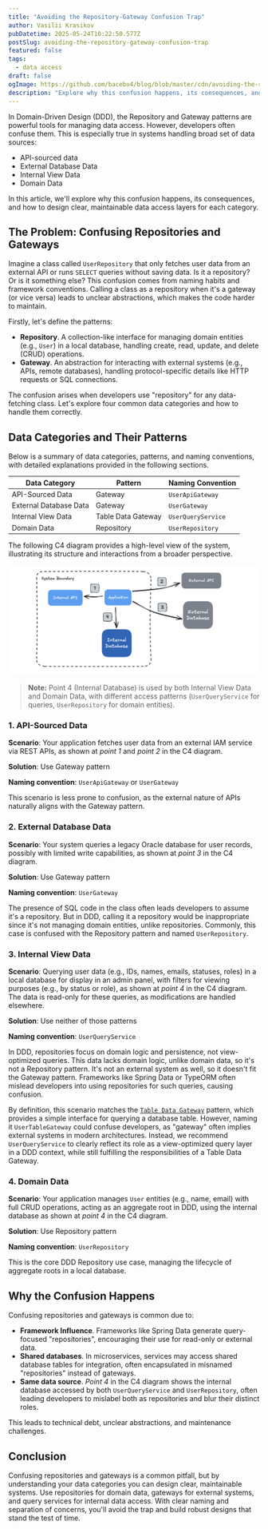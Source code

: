 ```yaml
---
title: "Avoiding the Repository-Gateway Confusion Trap"
author: Vasilii Krasikov
pubDatetime: 2025-05-24T10:22:50.577Z
postSlug: avoiding-the-repository-gateway-confusion-trap
featured: false
tags:
  - data access
draft: false
ogImage: https://github.com/bacebu4/blog/blob/master/cdn/avoiding-the-repository-gateway-confusion-trap.png?raw=true
description: "Explore why this confusion happens, its consequences, and how to design clear, maintainable data access layers for each category."
---
```


In Domain-Driven Design (DDD), the Repository and Gateway patterns are powerful tools for managing data access. However, developers often confuse them. This is especially true in systems handling broad set of data sources:

- API-sourced data
- External Database Data
- Internal View Data
- Domain Data

In this article, we'll explore why this confusion happens, its consequences, and how to design clear, maintainable data access layers for each category.

## The Problem: Confusing Repositories and Gateways

Imagine a class called `UserRepository` that only fetches user data from an external API or runs `SELECT` queries without saving data. Is it a repository? Or is it something else? This confusion comes from naming habits and framework conventions. Calling a class as a repository when it's a gateway (or vice versa) leads to unclear abstractions, which makes the code harder to maintain.

Firstly, let's define the patterns:

- **Repository**. A collection-like interface for managing domain entities (e.g., `User`) in a local database, handling create, read, update, and delete (CRUD) operations.
- **Gateway**. An abstraction for interacting with external systems (e.g., APIs, remote databases), handling protocol-specific details like HTTP requests or SQL connections.

The confusion arises when developers use "repository" for any data-fetching class. Let's explore four common data categories and how to handle them correctly.

## Data Categories and Their Patterns

Below is a summary of data categories, patterns, and naming conventions, with detailed explanations provided in the following sections.

| Data Category          | Pattern            | Naming Convention  |
| ---------------------- | ------------------ | ------------------ |
| API-Sourced Data       | Gateway            | `UserApiGateway`   |
| External Database Data | Gateway            | `UserGateway`      |
| Internal View Data     | Table Data Gateway | `UserQueryService` |
| Domain Data            | Repository         | `UserRepository`   |

The following C4 diagram provides a high-level view of the system, illustrating its structure and interactions from a broader perspective.

![C4 Context Diagram for Data Sources](https://github.com/bacebu4/blog/blob/master/cdn/avoiding-the-repository-gateway-confusion-trap-1.png?raw=true)

> **Note:** Point 4 (Internal Database) is used by both Internal View Data and Domain Data, with different access patterns (`UserQueryService` for queries, `UserRepository` for domain entities).

### 1. API-Sourced Data

**Scenario**: Your application fetches user data from an external IAM service via REST APIs, as shown at _point 1_ and _point 2_ in the C4 diagram.

**Solution**: Use Gateway pattern

**Naming convention**: `UserApiGateway` or `UserGateway`

This scenario is less prone to confusion, as the external nature of APIs naturally aligns with the Gateway pattern.

### 2. External Database Data

**Scenario**: Your system queries a legacy Oracle database for user records, possibly with limited write capabilities, as shown at _point 3_ in the C4 diagram.

**Solution**: Use Gateway pattern

**Naming convention**: `UserGateway`

The presence of SQL code in the class often leads developers to assume it's a repository. But in DDD, calling it a repository would be inappropriate since it's not managing domain entities, unlike repositories. Commonly, this case is confused with the Repository pattern and named `UserRepository`.

### 3. Internal View Data

**Scenario**: Querying user data (e.g., IDs, names, emails, statuses, roles) in a local database for display in an admin panel, with filters for viewing purposes (e.g., by status or role), as shown at _point 4_ in the C4 diagram. The data is read-only for these queries, as modifications are handled elsewhere.

**Solution**: Use neither of those patterns

**Naming convention**: `UserQueryService`

In DDD, repositories focus on domain logic and persistence, not view-optimized queries. This data lacks domain logic, unlike domain data, so it's not a Repository pattern. It's not an external system as well, so it doesn't fit the Gateway pattern. Frameworks like Spring Data or TypeORM often mislead developers into using repositories for such queries, causing confusion.

By definition, this scenario matches the [`Table Data Gateway`](/posts/data-source-architectural-patterns-categorized) pattern, which provides a simple interface for querying a database table. However, naming it `UserTableGateway` could confuse developers, as "gateway" often implies external systems in modern architectures. Instead, we recommend `UserQueryService` to clearly reflect its role as a view-optimized query layer in a DDD context, while still fulfilling the responsibilities of a Table Data Gateway.

### 4. Domain Data

**Scenario**: Your application manages `User` entities (e.g., name, email) with full CRUD operations, acting as an aggregate root in DDD, using the internal database as shown at _point 4_ in the C4 diagram.

**Solution**: Use Repository pattern

**Naming convention**: `UserRepository`

This is the core DDD Repository use case, managing the lifecycle of aggregate roots in a local database.

## Why the Confusion Happens

Confusing repositories and gateways is common due to:

- **Framework Influence**. Frameworks like Spring Data generate query-focused "repositories", encouraging their use for read-only or external data.
- **Shared databases**. In microservices, services may access shared database tables for integration, often encapsulated in misnamed "repositories" instead of gateways.
- **Same data source**. _Point 4_ in the C4 diagram shows the internal database accessed by both `UserQueryService` and `UserRepository`, often leading developers to mislabel both as repositories and blur their distinct roles.

This leads to technical debt, unclear abstractions, and maintenance challenges.

## Conclusion

Confusing repositories and gateways is a common pitfall, but by understanding your data categories you can design clear, maintainable systems. Use repositories for domain data, gateways for external systems, and query services for internal data access. With clear naming and separation of concerns, you'll avoid the trap and build robust designs that stand the test of time.

